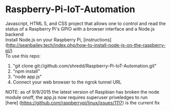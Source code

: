 # Raspberry-Pi-IoT-Automation
Javascript, HTML 5, and CSS project that allows one to control and read the status of a Raspberry Pi's GPIO with a browser interface and a Node.js backend  
Install Node.js on your Raspberry Pi, [instructions] (http://seanbailey.tech/index.php/how-to-install-node-js-on-the-raspberry-pi/)  
To use this repo:
 1. "git clone git://github.com/shredd/Raspberry-Pi-IoT-Automation.git"
 2. "npm install"
 3. "node app.js"  
 4. Connect your web browser to the ngrok tunnel URL
  
NOTE: as of 9/9/2015 the latest version of Raspbian has broken the node module onoff, the app.js now requires superuser priveledges to run  
[here] (https://github.com/raspberrypi/linux/issues/1117) is the current fix
